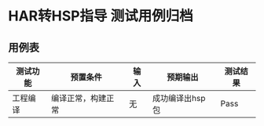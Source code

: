 # HAR转HSP指导 测试用例归档

## 用例表

| 测试功能   | 预置条件       | 输入    | 预期输出      |测试结果|
|--------|------------|-------|-----------|--------------------------------|
| 工程编译    | 	编译正常，构建正常 | 	无	         | 成功编译出hsp包 |Pass|